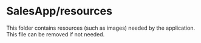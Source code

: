 # SalesApp/resources

This folder contains resources (such as images) needed by the application. This file can
be removed if not needed.
